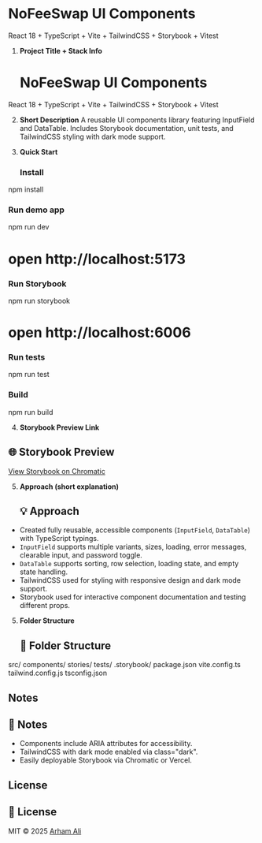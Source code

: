 # NoFeeSwap UI Components

React 18 + TypeScript + Vite + TailwindCSS + Storybook + Vitest

1. **Project Title + Stack Info**
   # NoFeeSwap UI Components
React 18 + TypeScript + Vite + TailwindCSS + Storybook + Vitest


2. **Short Description**
   A reusable UI components library featuring InputField and DataTable.
Includes Storybook documentation, unit tests, and TailwindCSS styling with dark mode support.


3. **Quick Start**
   ### Install
npm install

### Run demo app
npm run dev
# open http://localhost:5173

### Run Storybook
npm run storybook
# open http://localhost:6006

### Run tests
npm run test

### Build
npm run build

4. **Storybook Preview Link**
  ## 🌐 Storybook Preview
[View Storybook on Chromatic](https://68a0cd3b4a715c4e18865a3b-epubnghqha.chromatic.com/)


5. **Approach (short explanation)**
   ## 💡 Approach
- Created fully reusable, accessible components (`InputField`, `DataTable`) with TypeScript typings.
- `InputField` supports multiple variants, sizes, loading, error messages, clearable input, and password toggle.
- `DataTable` supports sorting, row selection, loading state, and empty state handling.
- TailwindCSS used for styling with responsive design and dark mode support.
- Storybook used for interactive component documentation and testing different props.


5. **Folder Structure**
   ## 📂 Folder Structure
src/
  components/
  stories/
  tests/
.storybook/
package.json
vite.config.ts
tailwind.config.js
tsconfig.json

## Notes

## 📝 Notes
- Components include ARIA attributes for accessibility.
- TailwindCSS with dark mode enabled via class="dark".
- Easily deployable Storybook via Chromatic or Vercel.

## License

## 📜 License
MIT © 2025 [Arham Ali](https://arhamm-portfolio.netlify.app/)
